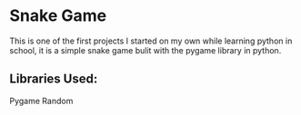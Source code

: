 # Snake Game

This is one of the first projects I started on my own while learning python in school, it is a simple snake game bulit with the pygame library in python. 

## Libraries Used:

Pygame
Random
